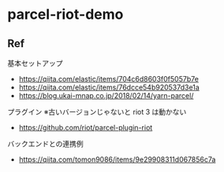 # parcel-riot-demo


## Ref

基本セットアップ

- https://qiita.com/elastic/items/704c6d8603f0f5057b7e
- https://qiita.com/elastic/items/76dcce54b920537d3e1a
- https://blog.ukai-mnap.co.jp/2018/02/14/yarn-parcel/

プラグイン
※古いバージョンじゃないと riot 3 は動かない
- https://github.com/riot/parcel-plugin-riot


バックエンドとの連携例

- https://qiita.com/tomon9086/items/9e29908311d067856c7a